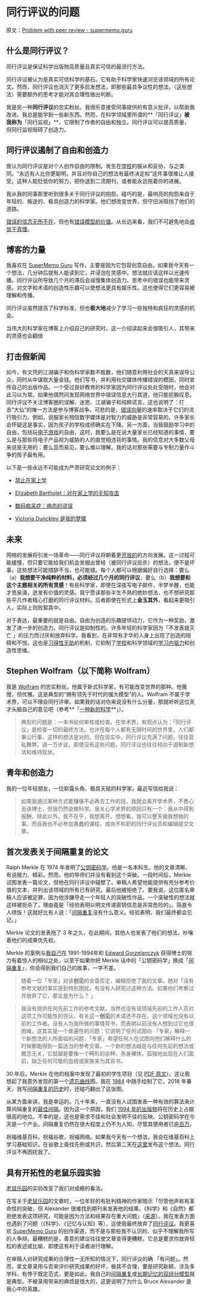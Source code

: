 # 同行评议的问题

原文：[Problem with peer review - supermemo.guru](https://supermemo.guru/wiki/Problem_with_peer_review)

## 什么是同行评议？

同行评议是保证科学出版物高质量且真实可信的最流行方法。

同行评议被认为是真实可信科学的基石。它有助于科学家快速浏览该领域的所有论文。然而，同行评议也消灭了更多启发想法，即那些最具争议性的想法。（这些想法）需要额外的思考才能对其合理性做出判断。

我是另一种**同行评议**的忠实粉丝。我很乐意接受同事提供的有意义批评，以帮助我改进。我总是能学到一些新东西。然而，在科学领域里所谓的**「同行评议」**被我称为**「同行监视」**，它限制了作者的自由和独立。同行评议可以提高质量，但同行监视阻碍了创造力。

## 同行评议遏制了自由和创造力

我认为同行评议是对个人创作自由的限制。发生在[学校](https://supermemo.guru/wiki/Problem_of_schooling)的服从和妥协，与之类同。“永远有人比你更聪明，并且对你自己的想法有最终决定权”这件事很难让人接受。这种人能贬低你的努力，把你送到二流期刊，或者能永远拖着你的进展。

我从我的同事那里听到很多关于同行评议的抱怨。碰巧的是，最响亮的抱怨来自于年轻的、叛逆的、极具创造力的科学家。他们想改变世界，但守旧派阻挡了他们的道路。

[错误的信念无所不在](https://supermemo.guru/wiki/Myths_are_easy_to_swallow_and_hard_to_kill)，但也有[错误模型的价值](https://supermemo.guru/wiki/Value_of_wrong_models)。从长远来看，我们不可避免地会[收敛于真理](https://supermemo.guru/wiki/On_freedom_of_education_and_freedom_of_information)。

## 博客的力量

我喜欢在 [SuperMemo Guru](https://supermemo.guru/wiki/SuperMemo_Guru) 写作，主要是因为它包容创意自由。如果我今天有一个想法，几分钟后就有人能读到它，并浸泡在灵感中。想法就应该这样以光速传播。同行评议所导致几个月的滞后会减慢集体创造力。思考中的错误也能带来灵感。对文字和术语的创造性乐趣可以使想法更具有娱乐性。这也使得它们更容易被理解和传播。

同行评议虽然提高了科学标准，但也**极大地**减少了学习一些独特和疯狂的灵感的机会。

当伟大的科学家在博客上介绍自己的研究时，这一介绍读起来会很吸引人，其带来的灵感也会翻倍

## 打击假新闻

如今，有文凭的江湖骗子和伪科学家数不胜数，他们随意利用社会的天真来误导公众，同时从中谋取大量金钱。他们写书，并利用社交媒体传播错误的模因，同时宣传自己的出版作品。一个受过良好教育的科学家因为同行评议处处受限时，他会对此习以为常。如果他偶然间发现网络世界中错误信息大行其道，他只能扼腕叹息。同行评议不关注博客圈的误解、迷思、江湖骗子和纯粹谎言。这也说明了：打击“大仙”的唯一方法是参与博客战争。可悲的是，[错误向量](https://supermemo.guru/wiki/Falsity_vector)的速率取决于它们的流行吸引力。例如，说服家长相信数字媒体是对智力的威胁是非常容易的。许多家长会怀疑这是事实，因为孩子的学校成绩确实在下降。另一方面，当我鼓励学习中的自由，包括玩[电子游戏](https://supermemo.guru/wiki/Videogames)的自由，这时，我要么是在说大量家长已经知道的事情，要么是与那些将电子产品视为威胁的人的直觉相违背的事情。我的信息对大多数父母来说是无用的：要么显而易见，要么难以理解。我的话对那些需要与专制力量作斗争的孩子最有用。

以下是一些永远不可能成为严肃研究论文的例子：

- [禁止在家上学](https://supermemo.guru/wiki/Ban_on_homeschooling)

- [Elizabeth Bartholet：对在家上学的无知攻击](https://supermemo.guru/wiki/Elizabeth_Bartholet:_ignorant_attack_on_homeschooling)

- [数码痴呆症：病态的谬误](https://supermemo.guru/wiki/The_morbid_myth_of_Digital_Dementia)

- [Victoria Dunckley 是我的梦魇](https://supermemo.guru/wiki/Victoria_Dunckley_is_my_nightmare)

## 未来

网络的发展将引发一场革命——同行评议将朝着更[开放的](https://en.wikipedia.org/wiki/Open_science)的方向发展。这一过程可能缓慢，但只要它能给我们机会发掘出曾经（被同行评议扼杀）的想法，便不是坏事。这些想法可能措辞不当，也可能错。每个人都可以根据偏好自行选择：要么（a）**我想要干净纯粹的材料，必须经过几个月的同行评议**，要么（b）**我想要和这个主题相关的所有灵感**！有些科学家，即使在深夜写电子邮件，半梦半醒，也能才思泉涌，迸发有价值的灵感。我宁愿读那些半生不熟的绝妙想法，也不想研究那些平凡作者精心打磨的同行评议材料。后者即使在形式上**金玉其外**，看起来更吸引人，实际上则败絮其中。

对于表达，最重要的就是自由。自由为创造的乐趣提供动力，它作为一种奖励，激发了进一步的创造力。同行评议是抑制性的。许多年轻的科学家因为「不发表就灭亡 」的压力而讨厌和放弃科学。我看到，在非常有才华的人身上出现了创造的阻碍和不悦。这也是[习得性无助](https://supermemo.guru/wiki/Learned_helplessness)的机制，它抑制了[学校](https://supermemo.guru/wiki/Problem_of_schooling)和科学领域的[学习内驱力](https://supermemo.guru/wiki/Learn_drive)和创造性思维。

## Stephen Wolfram（以下简称 Wolfram）

我是 [Wolfram](https://en.wikipedia.org/wiki/Stephen_Wolfram) 的忠实粉丝。他属于新式科学家，有可能改变世界的那种。他傲慢，但优雅。这是典型的“拥有领先于时代的强大模型”的人。Wolfram 不属于学术界，可以不理会同行评审。如果我的话对你来说没有什么分量，那就听听这位天才头脑自己的意见吧（参考**「[一种新的科学](https://en.wikipedia.org/wiki/A_New_Kind_of_Science)**」）。

> 典型的问题是：一本书如何审核或检查。在学术界，有观点认为：「同行评议」是检查一切的最终方法。也许在每个人都有无限时间的世界里，人们都秉公行事，这样的想法是对的。但在现实中，同行评议充满了问题，往往营私舞弊。退一万步说，即使没有这些问题，同行评议也往往倾向于遏制新想法和维持现状。

## 青年和创造力

我的一位年轻朋友，一位崭露头角、极具天赋的科学家，最近写信给我说：

> 如果我通过某种方式能赚够不必再去工作的钱，我就会离开学术界，不费心去读博士，但我仍然会做科学。我关心学术界的原因只有一个：我从中得到报酬。除此以外，我不在乎，我想离开。想想看，我可以整天做我想做的事。而且我也不必参加愚蠢的课程，或向不称职的同行评议员和编辑提交文章。

## 首次发表关于间隔重复的论文

Ralph Merkle 在 1974 年发明了[公钥密码学](http://www.merkle.com/1974/)。他是一名本科生。他的文章清晰、有说服力、精彩。然而，他的导师们并没有看到这个突破。一段时间后，Merkle 试图发表一篇论文，但他在同行评议中碰壁了。审稿人希望他能提供有充分参考价值的文本，并列出该领域的所有已有研究。最后他被拒绝了。要我说，这位匿名审稿人应该被定罪，因为他涉嫌夺走一个年轻人的突破性作品。一个突破性的想法就这样被扼杀了，理由竟是「经验表明以明文传递密钥信息是非常危险的」。简直令人喷饭！这就好比有人说：「[间隔重复](https://supermemo.guru/wiki/Spaced_repetition)没有什么意义。经验表明，我们最终都会忘记。」

Merkle 论文的发表拖了 3 年之久，在此期间，其他人也发表了他们的想法，吵嚷着他们的成果优先权。

Merkle 的案例与[我自己](https://supermemo.guru/wiki/Piotr_Wozniak)在 1991-1994年和 [Edward Gorzelanczyk](https://supermemo.guru/wiki/Edward_Gorzelanczyk) 获得博士的努力有着惊人的相似之处，以至于如果你把 Merkle 话中的「公钥密码学」换成「[间隔重复](https://supermemo.guru/wiki/Spaced_repetition)」，你会得到我们自己的故事，一字不差。

> 随着一位「专家」对该**创见**的全盘否定，编辑拒绝了我的文章。她对「没有参考文献的事实感到特别困扰。有没有人研究过这种方法。如果他们考察过并放弃了它，那又是为什么？ 」

> 我没有提供任何先前工作的参考文献，当然也没有该领域先前的工作人员对这项工作可能性的否认。有关这一**创见**的术语还不存在，这个领域也没有以前的工作者。没有人为我所做的事情背书，而表明以前没有人想到过它也很困难。这其实是一个普遍性的问题：它说明了任何试图向 「专家」解释一个新想法的人所面临的问题，「专家」希望任何人在试图向他们解释什么的时候都能得到一篇适当的参考文章。一个新的想法越是与任何先前的想法或概念无关，它就越是要像一个畸形的杂种，赤身裸体，孤独地出现在人们面前，缺乏任何可敬的血统或家族来为其背书。

30 年后，Merkle 在他的档案中发现了最初的学生项目（见 [PDF 原文](http://www.merkle.com/1974/FirstCS244projectProposal.pdf)）。这让我想起了我意外发现的第一个[遗忘曲线](https://supermemo.guru/wiki/Forgetting_curve)图。我在 [1984](http://supermemo.guru/wiki/File:Forgetting_curve_for_retention_of_English_vocabulary_(1984).jpg) 中随手绘制了它，2018 年春天，我写[间隔重复的历史](https://supermemo.guru/wiki/History_of_spaced_repetition)时，还碰巧翻出了这张图。

从某方面来讲，我是幸运的。几十年来，一直没有人试图发表一种有效的算法来计算间隔重复的[最佳间隔](https://supermemo.guru/wiki/Optimum_interval)。因为这一个原因，我们 [1994 年的出版物](https://supermemo.guru/wiki/ANE1994)将在历史上占据很高的地位。不幸的是，这也是需求不佳和社会发明不佳的反映。公钥密码学在今天是一个产业。间隔重复仍然在很大程度上仍不为人知，尽管其使用者已逾[百万](https://supermemo.guru/wiki/Exponential_adoption_of_spaced_repetition)。

祝福维基百科，祝福谷歌，祝福网络。如果我今天有一个想法，我会在维基百科上学习基础知识，在谷歌上查找先例或共识，然后第二天在[这里](https://supermemo.guru/wiki/SuperMemo_Guru)发布这个想法。同行评议不再困扰我了。

## 具有开拓性的老鼠乐园实验

[老鼠乐园](https://supermemo.guru/wiki/Rat_Park)的实验改变了我们对成瘾的看法。

在写关于[老鼠乐园](https://supermemo.guru/wiki/Rat_park)的文章时，一位年轻的有批判精神的作家暗示「尽管他声称有革命性的突破，但 Alexander 很难找到期刊来发表他的结果。《科学》和《自然》都拒绝发表这项研究，可能是因为方法和结果存在重大问题」（[来源](https://theoutline.com/post/2205/this-38-year-old-study-is-still-spreading-bad-ideas-about-addiction)）。我在发表方面也遇到了问题（《科学》、《记忆与认知》等），这使我最终放弃了[同行评议](https://supermemo.guru/wiki/Peer_review)。我更喜欢 [SuperMemo Guru](https://supermemo.guru/wiki/SuperMemo_Guru) 的创作渠道，而不是与那些我不认识的、似乎不理解我所写的人争辩。最糟糕的是，善意的建议往往使文章变得更糟糕，它总是要求你放弃轻松的表述或比喻，即使这有利于读者进行理解。

在审稿人对研究成果的合理性一无所知的情况下，同行评议的确 「有问题」。然而，拿文章录用与否来评价研究成果的好坏，极其不合理，要是研究新颖、涉及多学科、有悖于既定范式，更是如此。我自己的[间隔重复](https://supermemo.guru/wiki/Spaced_repetition)或[长期记忆的双组分模型](https://supermemo.guru/wiki/Two_component_model_of_long-term_memory)就是典型。不被录用带来的麻烦是很大的，这更说明了为什么 Bruce Alexander 是我心中的英雄。